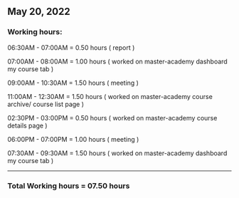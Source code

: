 ## May 20, 2022
### Working hours:

06:30AM - 07:00AM     = 0.50 hours ( report )

07:00AM - 08:00AM     = 1.00 hours ( worked on master-academy dashboard my course tab )

09:00AM - 10:30AM     = 1.50 hours ( meeting )

11:00AM - 12:30AM     = 1.50 hours ( worked on master-academy course archive/ course list page )

02:30PM - 03:00PM     = 0.50 hours ( worked on master-academy course details page )

06:00PM - 07:00PM     = 1.00 hours ( meeting )

07:30AM - 09:30AM     = 1.50 hours ( worked on master-academy dashboard my course tab )

----------------------------------------

### Total Working hours = 07.50 hours